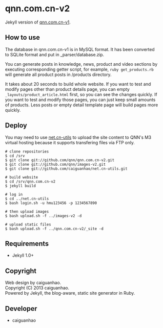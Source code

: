 qnn.com.cn-v2
=============

Jekyll version of [qnn.com.cn-v1](https://github.com/qnn/qnn.com.cn-v1).

How to use
----------

The database in qnn.com.cn-v1 is in MySQL format. It has been converted to SQLite format and put in _parser/database.zip.

You can generate posts in knowledge, news, product and video sections by executing corresponding getter script, for example, ``ruby get_products.rb`` will generate all product posts in /products directory.

It takes about 20 seconds to build whole website. If you want to test and modify pages other than product details page, you can empty ``_layouts/product_article.html`` first, so you can see the changes quickly. If you want to test and modify those pages, you can just keep small amounts of products. Less posts or empty detail template page will build pages more quickly.

Deploy
------

You may need to use [net.cn-utils](https://github.com/caiguanhao/net.cn-utils) to upload the site content to QNN's M3 virtual hosting because it supports transfering files via FTP only.

    # clone repositories
    $ cd /srv
    $ git clone git://github.com/qnn/qnn.com.cn-v2.git
    $ git clone git://github.com/qnn/images-v2.git
    $ git clone git://github.com/caiguanhao/net.cn-utils.git

    # build website
    $ cd /srv/qnn.com.cn-v2
    $ jekyll build

    # log in
    $ cd ../net.cn-utils
    $ bash login.sh -u hmu123456 -p 1234567890

    # then upload images
    $ bash upload.sh -f ../images-v2 -d

    # upload static files
    $ bash upload.sh -f ../qnn.com.cn-v2/_site -d

Requirements
------------

* Jekyll 1.0+

Copyright
---------

Web design by caiguanhao.  
Copyright (C) 2013 caiguanhao.  
Powered by Jekyll, the blog-aware, static site generator in Ruby.

Developer
---------

* caiguanhao
